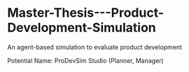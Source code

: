 # Master-Thesis---Product-Development-Simulation
An agent-based simulation to evaluate product development


Potential Name: ProDevSim Studio (Planner, Manager)